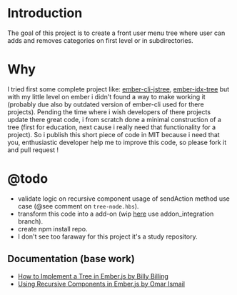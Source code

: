 # Introduction

The goal of this project is to create a front user menu tree where user can adds and
removes categories on first level or in subdirectories.

# Why

I tried first some complete project like: 
[ember-cli-jstree](https://github.com/ritesh83/ember-cli-jstree), 
[ember-idx-tree](https://github.com/indexiatech/ember-idx-tree)
but with my little level on ember i didn't found a way to make working it (probably
due also by outdated version of ember-cli used for there projects).
Pending the time where i wish developers of there projects update there great code,
i from scratch done a minimal construction of a tree (first for education, next cause
i really need that functionality for a project).
So i publish this short piece of code in MIT because i need that you, enthusiastic
developer help me to improve this code, so please fork it and pull request !

# @todo

- validate logic on recursive component usage of sendAction method use case (@see
  comment on `tree-node.hbs`).
- transform this code into a add-on (wip [here](https://github.com/Axxon/ember-cli-minimal-tree) use addon_integration branch).
- create npm install repo.
- I don't see too faraway for this project it's a study repository.

## Documentation (base work)

- [How to Implement a Tree in Ember.js by Billy Billing](http://dev.billysbilling.com/blog/How-to-implement-a-tree-in-Ember-js)
- [Using Recursive Components in Ember.js by Omar Ismail](https://robots.thoughtbot.com/using-recursive-components-in-emberjs)
